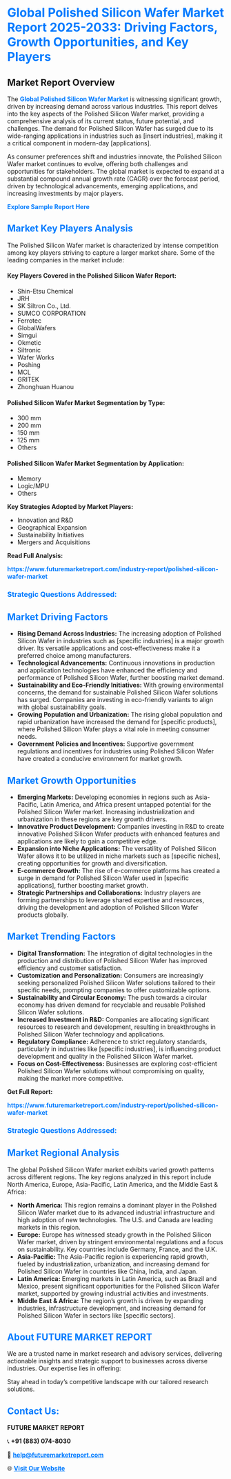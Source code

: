 <h1 style="color: #007BFF;">Global Polished Silicon Wafer Market Report 2025-2033: Driving Factors, Growth Opportunities, and Key Players</h1>

<section id="overview">
<h2>Market Report Overview</h2>
<p>The <a href="https://www.futuremarketreport.com/industry-report/polished-silicon-wafer-market" style="color: #007BFF; text-decoration: none;"><strong>Global Polished Silicon Wafer Market</strong></a> is witnessing significant growth, driven by increasing demand across various industries. This report delves into the key aspects of the Polished Silicon Wafer market, providing a comprehensive analysis of its current status, future potential, and challenges. The demand for Polished Silicon Wafer has surged due to its wide-ranging applications in industries such as [insert industries], making it a critical component in modern-day [applications].</p>
<p>As consumer preferences shift and industries innovate, the Polished Silicon Wafer market continues to evolve, offering both challenges and opportunities for stakeholders. The global market is expected to expand at a substantial compound annual growth rate (CAGR) over the forecast period, driven by technological advancements, emerging applications, and increasing investments by major players.</p>
</section>

<section id="overview">
<p><a href="https://www.futuremarketreport.com/request-sample/reportId=115984" style="color: #007BFF; text-decoration: none;"><strong>Explore Sample Report Here</strong></a></p>
</section>

<section id="key-players">
<h2 style="color: #007BFF;">Market Key Players Analysis</h2>
<p>The Polished Silicon Wafer market is characterized by intense competition among key players striving to capture a larger market share. Some of the leading companies in the market include:</p>
<h4>Key Players Covered in the Polished Silicon Wafer Report:</h4>
<ul><li>Shin-Etsu Chemical</li><li>JRH</li><li>SK Siltron Co., Ltd.</li><li>SUMCO CORPORATION</li><li>Ferrotec</li><li>GlobalWafers</li><li>Simgui</li><li>Okmetic</li><li>Siltronic</li><li>Wafer Works</li><li>Poshing</li><li>MCL</li><li>GRITEK</li><li>Zhonghuan Huanou</li></ul>
<h4>Polished Silicon Wafer Market Segmentation by Type:</h4>
<ul><li>300 mm</li><li>200 mm</li><li>150 mm</li><li>125 mm</li><li>Others</li></ul>

<h4>Polished Silicon Wafer Market Segmentation by Application:</h4>
<ul><li>Memory</li><li>Logic/MPU</li><li>Others</li></ul>
<p><strong>Key Strategies Adopted by Market Players:</strong></p>
<ul>
<li>Innovation and R&D</li>
<li>Geographical Expansion</li>
<li>Sustainability Initiatives</li>
<li>Mergers and Acquisitions</li>
</ul>
</section>

<section>
<p><strong>Read Full Analysis: </strong></p><a href="https://www.futuremarketreport.com/industry-report/polished-silicon-wafer-market" style="color: #007BFF; text-decoration: none;"><strong>https://www.futuremarketreport.com/industry-report/polished-silicon-wafer-market</strong></a>
<h3 style="color: #007BFF;">Strategic Questions Addressed:</h3>
</section>

<section id="driving-factors">
<h2 style="color: #007BFF;">Market Driving Factors</h2>
<ul>
<li><strong>Rising Demand Across Industries:</strong> The increasing adoption of Polished Silicon Wafer in industries such as [specific industries] is a major growth driver. Its versatile applications and cost-effectiveness make it a preferred choice among manufacturers.</li>
<li><strong>Technological Advancements:</strong> Continuous innovations in production and application technologies have enhanced the efficiency and performance of Polished Silicon Wafer, further boosting market demand.</li>
<li><strong>Sustainability and Eco-Friendly Initiatives:</strong> With growing environmental concerns, the demand for sustainable Polished Silicon Wafer solutions has surged. Companies are investing in eco-friendly variants to align with global sustainability goals.</li>
<li><strong>Growing Population and Urbanization:</strong> The rising global population and rapid urbanization have increased the demand for [specific products], where Polished Silicon Wafer plays a vital role in meeting consumer needs.</li>
<li><strong>Government Policies and Incentives:</strong> Supportive government regulations and incentives for industries using Polished Silicon Wafer have created a conducive environment for market growth.</li>
</ul>
</section>

<section id="growth-opportunities">
<h2 style="color: #007BFF;">Market Growth Opportunities</h2>
<ul>
<li><strong>Emerging Markets:</strong> Developing economies in regions such as Asia-Pacific, Latin America, and Africa present untapped potential for the Polished Silicon Wafer market. Increasing industrialization and urbanization in these regions are key growth drivers.</li>
<li><strong>Innovative Product Development:</strong> Companies investing in R&D to create innovative Polished Silicon Wafer products with enhanced features and applications are likely to gain a competitive edge.</li>
<li><strong>Expansion into Niche Applications:</strong> The versatility of Polished Silicon Wafer allows it to be utilized in niche markets such as [specific niches], creating opportunities for growth and diversification.</li>
<li><strong>E-commerce Growth:</strong> The rise of e-commerce platforms has created a surge in demand for Polished Silicon Wafer used in [specific applications], further boosting market growth.</li>
<li><strong>Strategic Partnerships and Collaborations:</strong> Industry players are forming partnerships to leverage shared expertise and resources, driving the development and adoption of Polished Silicon Wafer products globally.</li>
</ul>
</section>

<section id="trending-factors">
<h2 style="color: #007BFF;">Market Trending Factors</h2>
<ul>
<li><strong>Digital Transformation:</strong> The integration of digital technologies in the production and distribution of Polished Silicon Wafer has improved efficiency and customer satisfaction.</li>
<li><strong>Customization and Personalization:</strong> Consumers are increasingly seeking personalized Polished Silicon Wafer solutions tailored to their specific needs, prompting companies to offer customizable options.</li>
<li><strong>Sustainability and Circular Economy:</strong> The push towards a circular economy has driven demand for recyclable and reusable Polished Silicon Wafer solutions.</li>
<li><strong>Increased Investment in R&D:</strong> Companies are allocating significant resources to research and development, resulting in breakthroughs in Polished Silicon Wafer technology and applications.</li>
<li><strong>Regulatory Compliance:</strong> Adherence to strict regulatory standards, particularly in industries like [specific industries], is influencing product development and quality in the Polished Silicon Wafer market.</li>
<li><strong>Focus on Cost-Effectiveness:</strong> Businesses are exploring cost-efficient Polished Silicon Wafer solutions without compromising on quality, making the market more competitive.</li>
</ul>
</section>

<section>
<p><strong>Get Full Report: </strong></p><a href="https://www.futuremarketreport.com/industry-report/polished-silicon-wafer-market" style="color: #007BFF; text-decoration: none;"><strong>https://www.futuremarketreport.com/industry-report/polished-silicon-wafer-market</strong></a>
<h3 style="color: #007BFF;">Strategic Questions Addressed:</h3>
</section>


<section id="regional-analysis">
<h2 style="color: #007BFF;">Market Regional Analysis</h2>
<p>The global Polished Silicon Wafer market exhibits varied growth patterns across different regions. The key regions analyzed in this report include North America, Europe, Asia-Pacific, Latin America, and the Middle East & Africa:</p>
<ul>
<li><strong>North America:</strong> This region remains a dominant player in the Polished Silicon Wafer market due to its advanced industrial infrastructure and high adoption of new technologies. The U.S. and Canada are leading markets in this region.</li>
<li><strong>Europe:</strong> Europe has witnessed steady growth in the Polished Silicon Wafer market, driven by stringent environmental regulations and a focus on sustainability. Key countries include Germany, France, and the U.K.</li>
<li><strong>Asia-Pacific:</strong> The Asia-Pacific region is experiencing rapid growth, fueled by industrialization, urbanization, and increasing demand for Polished Silicon Wafer in countries like China, India, and Japan.</li>
<li><strong>Latin America:</strong> Emerging markets in Latin America, such as Brazil and Mexico, present significant opportunities for the Polished Silicon Wafer market, supported by growing industrial activities and investments.</li>
<li><strong>Middle East & Africa:</strong> The region’s growth is driven by expanding industries, infrastructure development, and increasing demand for Polished Silicon Wafer in sectors like [specific sectors].</li>
</ul>
</section>

<footer>
<h2 style="color: #007BFF;">About FUTURE MARKET REPORT</h2>
<p>We are a trusted name in market research and advisory services, delivering actionable insights and strategic support to businesses across diverse industries. Our expertise lies in offering:</p>

<p>Stay ahead in today’s competitive landscape with our tailored research solutions.</p>

<h2 style="color: #007BFF;">Contact Us:</h2>
<p><strong>FUTURE MARKET REPORT</strong></p>
<p>📞 <strong>+91 (883) 074-8030</strong></p>
<p>📧 <strong><a href="mailto:help@futuremarketreport.com" style="color: #007BFF;">help@futuremarketreport.com</a></strong></p>
<p>🌐 <strong><a href="https://www.futuremarketreport.com/" style="color: #007BFF;">Visit Our Website</a></strong></p>
</footer>